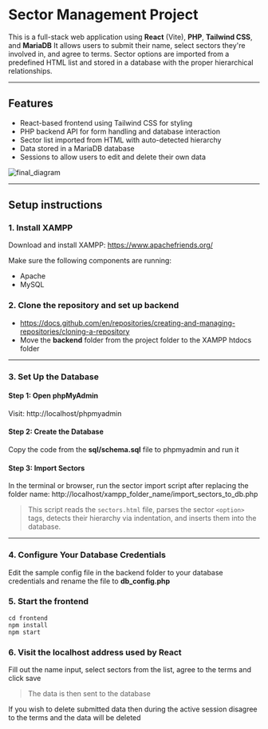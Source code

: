 # Sector Management Project

This is a full-stack web application using **React** (Vite), **PHP**, **Tailwind CSS**, and **MariaDB** 
It allows users to submit their name, select sectors they're involved in, and agree to terms. 
Sector options are imported from a predefined HTML list and stored in a database with the proper hierarchical relationships.

---

## Features

- React-based frontend using Tailwind CSS for styling
- PHP backend API for form handling and database interaction
- Sector list imported from HTML with auto-detected hierarchy
- Data stored in a MariaDB database
- Sessions to allow users to edit and delete their own data

![final_diagram](https://github.com/user-attachments/assets/41e5f373-39d3-4705-8dfd-9633f0a25484)

---

## Setup instructions
### 1. Install XAMPP

Download and install XAMPP:
https://www.apachefriends.org/

Make sure the following components are running:
- Apache
- MySQL

### 2. Clone the repository and set up backend
- https://docs.github.com/en/repositories/creating-and-managing-repositories/cloning-a-repository
- Move the **backend** folder from the project folder to the XAMPP htdocs folder

---

### 3. Set Up the Database

#### Step 1: Open phpMyAdmin  
Visit: http://localhost/phpmyadmin

#### Step 2: Create the Database  
Copy the code from the **sql/schema.sql** file to phpmyadmin and run it

#### Step 3: Import Sectors  
In the terminal or browser, run the sector import script after replacing the folder name:
http://localhost/xampp_folder_name/import_sectors_to_db.php
> This script reads the `sectors.html` file, parses the sector `<option>` tags, detects their hierarchy via indentation, and inserts them into the database.

---

### 4. Configure Your Database Credentials
Edit the sample config file in the backend folder to your database credentials and rename the file to **db_config.php**

### 5. Start the frontend
```
cd frontend
npm install
npm start
```

### 6. Visit the localhost address used by React
Fill out the name input, select sectors from the list, agree to the terms and click save
> The data is then sent to the database

If you wish to delete submitted data then during the active session disagree to the terms and the data will be deleted

